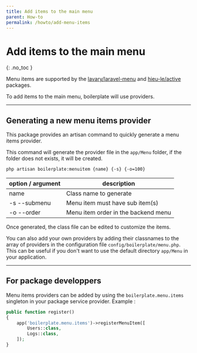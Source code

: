 ```yaml
---
title: Add items to the main menu
parent: How-to
permalink: /howto/add-menu-items
---
```


# Add items to the main menu
{: .no_toc }

Menu items are supported by the [lavary/laravel-menu](https://github.com/lavary/laravel-menu) and [hieu-le/active](https://github.com/letrunghieu/active) packages.

To add items to the main menu, boilerplate will use providers.

--- 

## Generating a new menu items provider

This package provides an artisan command to quickly generate a menu items provider.

This command will generate the provider file in the `app/Menu` folder, if the folder does not exists, it will be created.

```bash
php artisan boilerplate:menuitem {name} {-s} {-o=100}
```

| option / argument | description |
|---|---|
| name | Class name to generate |
| -s --submenu | Menu item must have sub item(s) |
| -o --order | Menu item order in the backend menu |

Once generated, the class file can be edited to customize the items.

You can also add your own providers by adding their classnames to the array of providers in the configuration file
`config/boilerplate/menu.php`. This can be useful if you don't want to use the default directory `app/Menu` in your 
application.

---

## For package developpers

Menu items providers can be added by using the `boilerplate.menu.items` singleton in your 
package service provider. Example : 

```php
public function register()
{
    app('boilerplate.menu.items')->registerMenuItem([
        Users::class,
        Logs::class,
    ]);
}
```